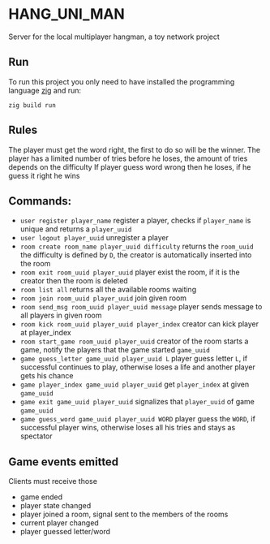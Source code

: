 # HANG_UNI_MAN

Server for the local multiplayer hangman, a toy network project

## Run

To run this project you only need to have installed the programming language [zig](https://github.com/ziglang/zig) and run:

`zig build run`

## Rules

The player must get the word right, the first to do so will be the winner.
The player has a limited number of tries before he loses, the amount of tries depends on the difficulty
If player guess word wrong then he loses, if he guess it right he wins

## Commands:

 * `user register player_name` register a player, checks if `player_name` is unique and returns a `player_uuid`
 * `user logout player_uuid` unregister a player
 * `room create room_name player_uuid difficulty` returns the `room_uuid` the difficulty is defined by `D`, the creator is automatically inserted into the room
 * `room exit room_uuid player_uuid` player exist the room, if it is the creator then the room is deleted
 * `room list all` returns all the available rooms waiting
 * `room join room_uuid player_uuid` join given room
 * `room send_msg room_uuid player_uuid message` player sends message to all players in given room
 * `room kick room_uuid player_uuid player_index` creator can kick player at player_index
 * `room start_game room_uuid player_uuid` creator of the room starts a game, notify the players that the game started `game_uuid`
 * `game guess_letter game_uuid player_uuid L` player guess letter `L`, if successful continues to play, otherwise loses a life and another player gets his chance
 * `game player_index game_uuid player_uuid` get `player_index` at given `game_uuid`
 * `game exit game_uuid player_uuid` signalizes that `player_uuid` of game `game_uuid`
 * `game guess_word game_uuid player_uuid WORD` player guess the `WORD`, if successful player wins, otherwise loses all his tries and stays as spectator

 <!-- * `history`  returns the data of all games and its winners -->

## Game events emitted

Clients must receive those

 * game ended
 * player state changed
 * player joined a room, signal sent to the members of the rooms
 * current player changed
 * player guessed letter/word
